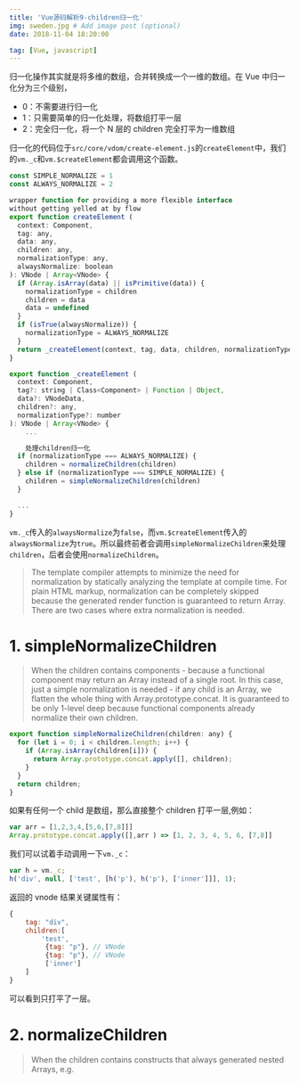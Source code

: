 ```yaml
---
title: 'Vue源码解析9-children归一化'
img: sweden.jpg # Add image post (optional)
date: 2018-11-04 18:20:00

tag: [Vue, javascript]
---
```


归一化操作其实就是将多维的数组，合并转换成一个一维的数组。在 Vue 中归一化分为三个级别，

- 0：不需要进行归一化
- 1：只需要简单的归一化处理，将数组打平一层
- 2：完全归一化，将一个 N 层的 children 完全打平为一维数组

归一化的代码位于`src/core/vdom/create-element.js`的`createElement`中，我们的`vm._c`和`vm.$createElement`都会调用这个函数。

```js
const SIMPLE_NORMALIZE = 1
const ALWAYS_NORMALIZE = 2

wrapper function for providing a more flexible interface
without getting yelled at by flow
export function createElement (
  context: Component,
  tag: any,
  data: any,
  children: any,
  normalizationType: any,
  alwaysNormalize: boolean
): VNode | Array<VNode> {
  if (Array.isArray(data) || isPrimitive(data)) {
    normalizationType = children
    children = data
    data = undefined
  }
  if (isTrue(alwaysNormalize)) {
    normalizationType = ALWAYS_NORMALIZE
  }
  return _createElement(context, tag, data, children, normalizationType)
}

export function _createElement (
  context: Component,
  tag?: string | Class<Component> | Function | Object,
  data?: VNodeData,
  children?: any,
  normalizationType?: number
): VNode | Array<VNode> {
	...

	处理children归一化
  if (normalizationType === ALWAYS_NORMALIZE) {
    children = normalizeChildren(children)
  } else if (normalizationType === SIMPLE_NORMALIZE) {
    children = simpleNormalizeChildren(children)
  }

  ...
}
```

`vm._c`传入的`alwaysNormalize`为`false`，而`vm.$createElement`传入的`alwaysNormalize`为`true`。所以最终前者会调用`simpleNormalizeChildren`来处理`children`，后者会使用`normalizeChildren`。

> The template compiler attempts to minimize the need for normalization by
> statically analyzing the template at compile time.
> For plain HTML markup, normalization can be completely skipped because the
> generated render function is guaranteed to return Array<VNode>. There are
> two cases where extra normalization is needed.

# 1. simpleNormalizeChildren

> When the children contains components - because a functional component
> may return an Array instead of a single root. In this case, just a simple
> normalization is needed - if any child is an Array, we flatten the whole
> thing with Array.prototype.concat. It is guaranteed to be only 1-level deep
> because functional components already normalize their own children.

```js
export function simpleNormalizeChildren(children: any) {
  for (let i = 0; i < children.length; i++) {
    if (Array.isArray(children[i])) {
      return Array.prototype.concat.apply([], children);
    }
  }
  return children;
}
```

如果有任何一个 child 是数组，那么直接整个 children 打平一层,例如：

```js
var arr = [1,2,3,4,[5,6,[7,8]]]
Array.prototype.concat.apply([],arr ) => [1, 2, 3, 4, 5, 6, [7,8]]
```

我们可以试着手动调用一下`vm._c`：

```js
var h = vm._c;
h('div', null, ['test', [h('p'), h('p'), ['inner']]], 1);
```

返回的 vnode 结果关键属性有：

```js
{
	tag: "div",
	children:[
		'test',
		 {tag: "p"}, // VNode
		 {tag: "p"}, // VNode
		 ['inner']
	]
}
```

可以看到只打平了一层。

# 2. normalizeChildren

> When the children contains constructs that always generated nested Arrays,
> e.g. <template>, <slot>, v-for, or when the children is provided by user
> with hand-written render functions / JSX. In such cases a full normalization
> is needed to cater to all possible types of children values.

```js
export function normalizeChildren(children: any): ?Array<VNode> {
  return isPrimitive(children) ? [createTextVNode(children)] : Array.isArray(children) ? normalizeArrayChildren(children) : undefined;
}

function isTextNode(node): boolean {
  return isDef(node) && isDef(node.text) && isFalse(node.isComment);
}

// 将整个children完全打平成一维数组，如[1,2,[3,4,[5,6]]] => [1,2,3,4,5,6]
function normalizeArrayChildren(children: any, nestedIndex?: string): Array<VNode> {
  const res = [];
  let i, c, lastIndex, last;
  for (i = 0; i < children.length; i++) {
    c = children[i];
    if (isUndef(c) || typeof c === 'boolean') continue;
    lastIndex = res.length - 1;
    last = res[lastIndex];
    //  nested
    if (Array.isArray(c)) {
      if (c.length > 0) {
        c = normalizeArrayChildren(c, `${nestedIndex || ''}_${i}`); // 打平后的一维数组c
        // merge adjacent text nodes, 将res最后一个元素和c的第一个元素合并
        if (isTextNode(c[0]) && isTextNode(last)) {
          res[lastIndex] = createTextVNode(last.text + (c[0]: any).text);
          c.shift();
        }
        res.push.apply(res, c);
      }
    } else if (isPrimitive(c)) {
      if (isTextNode(last)) {
        // merge adjacent text nodes
        // this is necessary for SSR hydration because text nodes are
        // essentially merged when rendered to HTML strings
        res[lastIndex] = createTextVNode(last.text + c);
      } else if (c !== '') {
        // convert primitive to vnode
        res.push(createTextVNode(c));
      }
    } else {
      if (isTextNode(c) && isTextNode(last)) {
        // merge adjacent text nodes
        res[lastIndex] = createTextVNode(last.text + c.text);
      } else {
        // default key for nested array children (likely generated by v-for)
        if (isTrue(children._isVList) && isDef(c.tag) && isUndef(c.key) && isDef(nestedIndex)) {
          c.key = `__vlist${nestedIndex}_${i}__`;
        }
        res.push(c);
      }
    }
  }
  return res;
}
```

其实就是利用递归来处理的，同时处理了一些边界情况。同样手动调用下`vm.$createElement`来触发此逻辑：

```js
var h = vm.$createElement;
h('div', ['test', [h('p'), h('p'), ['inner']], null, true]);
```

返回 vnode 结果的关键属性：

```js
{
	tag: "div",
	children: [
		{ text: "test", tag: undefined }, // VNode
		{ tag: "p" } , // VNode
		{ tag: "p" } , // VNode
		{ text: "inner", tag: undefined }, // VNode
	]
}
```

可以看到全部都打平了。
